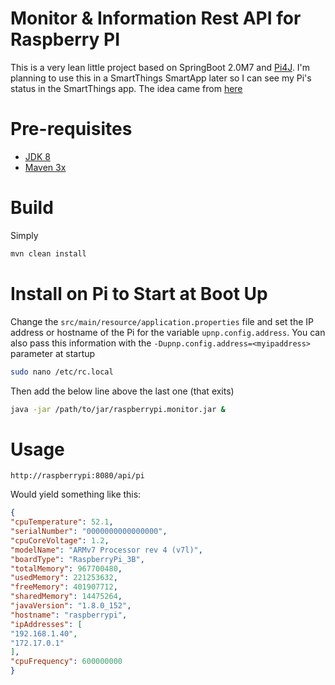 # Monitor & Information Rest API for Raspberry PI

This is a very lean little project based on SpringBoot 2.0M7 and [Pi4J](http://pi4j.com). I'm planning to use this in a SmartThings SmartApp later so I can see my Pi's status in the SmartThings app. The idea came from [here](https://github.com/nicholaswilde/berryio-smartthings)

# Pre-requisites

* [JDK 8](http://www.oracle.com/technetwork/java/javase/downloads/jdk8-downloads-2133151.html)
* [Maven 3x](https://maven.apache.org/download.cgi)

# Build

Simply

```bash
mvn clean install
```

# Install on Pi to Start at Boot Up

Change the `src/main/resource/application.properties` file and set the IP address or hostname of the Pi for the variable `upnp.config.address`. You can also pass this information with the `-Dupnp.config.address=<myipaddress>` parameter at startup

```bash
sudo nano /etc/rc.local
```

Then add the below line above the last one (that exits)

```bash
java -jar /path/to/jar/raspberrypi.monitor.jar &
```

# Usage

```
http://raspberrypi:8080/api/pi
```

Would yield something like this:

```json
{
"cpuTemperature": 52.1,
"serialNumber": "0000000000000000",
"cpuCoreVoltage": 1.2,
"modelName": "ARMv7 Processor rev 4 (v7l)",
"boardType": "RaspberryPi_3B",
"totalMemory": 967700480,
"usedMemory": 221253632,
"freeMemory": 401907712,
"sharedMemory": 14475264,
"javaVersion": "1.8.0_152",
"hostname": "raspberrypi",
"ipAddresses": [
"192.168.1.40",
"172.17.0.1"
],
"cpuFrequency": 600000000
}
```
